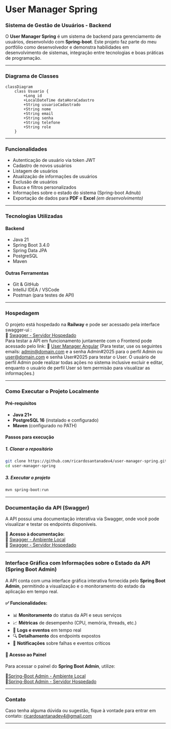 # **User Manager Spring**

### Sistema de Gestão de Usuários - Backend

O **User Manager Spring** é um sistema de backend para gerenciamento de usuários, desenvolvido com **Spring-boot**. Este projeto faz parte do meu portfólio como desenvolvedor e demonstra habilidades em desenvolvimento de sistemas, integração entre tecnologias e boas práticas de programação.

---
### **Diagrama de Classes**

``` mermaid
classDiagram
    class Usuario {
        +Long id
        +LocalDateTime dataHoraCadastro
        +String usuarioCadastrado
        +String nome
        +String email
        +String senha
        +String telefone
        +String role
    }
```
---
### **Funcionalidades**
- Autenticação de usuário via token JWT
- Cadastro de novos usuários  
- Listagem de usuários  
- Atualização de informações de usuários  
- Exclusão de usuários  
- Busca e filtros personalizados
- Informações sobre o estado do sistema (Spring-boot Adnub)  
- Exportação de dados para **PDF** e **Excel** *(em desenvolvimento)*  

---

### **Tecnologias Utilizadas**
#### **Backend**
- Java 21
- Spring Boot 3.4.0
- Spring Data JPA
- PostgreSQL
- Maven

#### **Outras Ferramentas**
- Git & GitHub  
- IntelliJ IDEA / VSCode  
- Postman (para testes de API)  

---

### **Hospedagem**
O projeto está hospedado na **Railway** e pode ser acessado pela interface swagger-ui :  
🔗 [Swagger - Servidor Hospedado](https://user-manager-spring-production.up.railway.app/api/swagger-ui)  
Para testar a API em funcionamento juntamente com o Frontend pode acessado pelo link:
🔗 [User Manager Angular](https://user-manager-angular.vercel.app/auth/login) 
(Para testar, use os seguintes emails: admin@domain.com e a senha Admin#2025 para o perfil Admin ou user@domain.com e senha User#2025 para testar o User. O usuário de perfil Admin pode realizar todas ações no sistema inclusive excluir e editar, enquanto o usuário de perfil User só tem permisão para visualizar as informações.)

---

### **Como Executar o Projeto Localmente**

#### **Pré-requisitos**
- **Java 21+**  
- **PostgreSQL 16** (instalado e configurado)  
- **Maven** (configurado no PATH)  

#### **Passos para execução**

##### **1. Clonar o repositório**
```bash
git clone https://github.com/ricardosantanadev4/user-manager-spring.git
cd user-manager-spring
```
##### **3. Executar o projeto**
```bash
mvn spring-boot:run
```

---
### **Documentação da API (Swagger)**
A API possui uma documentação interativa via Swagger, onde você pode visualizar e testar os endpoints disponíveis.

📌 **Acesso à documentação:**  
🔗 [Swagger - Ambiente Local](http://localhost:8080/api/swagger-ui)  
🔗 [Swagger - Servidor Hospedado](https://user-manager-spring-production.up.railway.app/api/swagger-ui)  

---

### **Interface Gráfica com Informações sobre o Estado da API (Spring Boot Admin)**  

A API conta com uma interface gráfica interativa fornecida pelo **Spring Boot Admin**, permitindo a visualização e o monitoramento do estado da aplicação em tempo real.  

#### ✅ Funcionalidades:  
- 📊 **Monitoramento** do status da API e seus serviços  
- 📈 **Métricas** de desempenho (CPU, memória, threads, etc.)  
- 📜 **Logs e eventos** em tempo real  
- 🔍 **Detalhamento** dos endpoints expostos  
- 🚨 **Notificações** sobre falhas e eventos críticos  

#### 🔗 Acesso ao Painel  
Para acessar o painel do **Spring Boot Admin**, utilize:  

🔗[Spring-Boot Admin - Ambiente Local](http://localhost:8081)  
🔗[Spring-Boot Admin - Servidor Hospedado](https://sring-boot-admin-production.up.railway.app)

---

### **Contato**
Caso tenha alguma dúvida ou sugestão, fique à vontade para entrar em contato:
ricardosantanadev4@gmail.com

---
